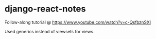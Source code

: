 # django-react-notes

Follow-along tutorial @ https://www.youtube.com/watch?v=c-QsfbznSXI

Used generics instead of viewsets for views